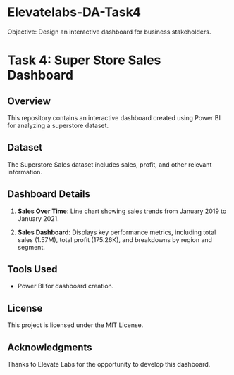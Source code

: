 # Elevatelabs-DA-Task4
Objective: Design an interactive dashboard for business stakeholders.

# Task 4: Super Store Sales Dashboard  

## Overview  
This repository contains an interactive dashboard created using Power BI for analyzing a superstore dataset.  

## Dataset  
The Superstore Sales dataset includes sales, profit, and other relevant information.  

## Dashboard Details  
1. **Sales Over Time**: Line chart showing sales trends from January 2019 to January 2021.  
   
2. **Sales Dashboard**: Displays key performance metrics, including total sales (1.57M), total profit (175.26K), and breakdowns by region and segment.  

## Tools Used  
- Power BI for dashboard creation.  

## License  
This project is licensed under the MIT License.  

## Acknowledgments  
Thanks to Elevate Labs for the opportunity to develop this dashboard.  
